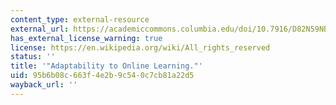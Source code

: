 ```yaml
---
content_type: external-resource
external_url: https://academiccommons.columbia.edu/doi/10.7916/D82N59NB?fbclid=IwAR3YLmSDJ8RORJaFbmNQWiM6SHK81ZNfmL7TCeMYRR_mya_8eEHcPT6E4WI
has_external_license_warning: true
license: https://en.wikipedia.org/wiki/All_rights_reserved
status: ''
title: '"Adaptability to Online Learning."'
uid: 95b6b08c-663f-4e2b-9c54-0c7cb81a22d5
wayback_url: ''
---
```

